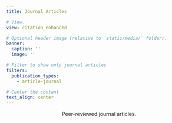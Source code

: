 ```yaml
---
title: Journal Articles

# View.
view: citation_enhanced

# Optional header image (relative to `static/media/` folder).
banner:
  caption: ''
  image: ''

# Filter to show only journal articles
filters:
  publication_types:
    - article-journal

# Center the content
text_align: center
---
```


<div style="text-align: center; margin-bottom: 0rem;">

Peer-reviewed journal articles.

</div>
